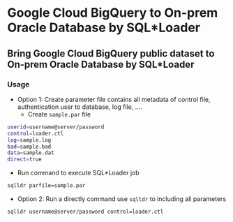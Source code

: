 # Google Cloud BigQuery to On-prem Oracle Database by SQL\*Loader

## Bring Google Cloud BigQuery public dataset to On-prem Oracle Database by SQL\*Loader

### Usage
- Option 1: Create parameter file contains all metadata of control file, authentication user to database, log file, ....
  - Create `sample.par` file
```bash
userid=username@server/password
control=loader.ctl
log=sample.log
bad=sample.bad
data=sample.dat
direct=true
```
  - Run command to execute SQL*Loader job
```bash
sqlldr parfile=sample.par
```

- Option 2: Run a directly command use `sqlldr` to including all parameters
```bash
sqlldr username@server/password control=loader.ctl
```
